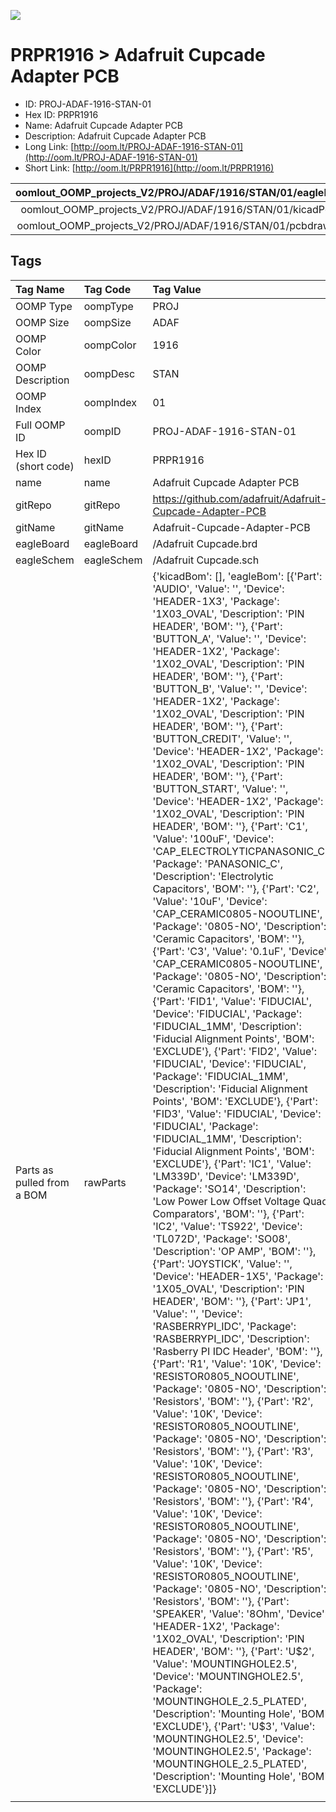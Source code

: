 


  
![][im]
# PRPR1916 > Adafruit Cupcade Adapter PCB

- ID: PROJ-ADAF-1916-STAN-01
- Hex ID: PRPR1916
- Name: Adafruit Cupcade Adapter PCB
- Description: Adafruit Cupcade Adapter PCB
- Long Link: [http://oom.lt/PROJ-ADAF-1916-STAN-01](http://oom.lt/PROJ-ADAF-1916-STAN-01)
- Short Link: [http://oom.lt/PRPR1916](http://oom.lt/PRPR1916)
  

|oomlout_OOMP_projects_V2/PROJ/ADAF/1916/STAN/01/eagleImage.png|oomlout_OOMP_projects_V2/PROJ/ADAF/1916/STAN/01/eagleSchemImage.png|oomlout_OOMP_projects_V2/PROJ/ADAF/1916/STAN/01/kicadPcb3dFront.png|oomlout_OOMP_projects_V2/PROJ/ADAF/1916/STAN/01/kicadPcb3dBack.png|
| :---: | :---: | :---: | :---: |
|oomlout_OOMP_projects_V2/PROJ/ADAF/1916/STAN/01/kicadPcb3d.png|oomlout_OOMP_projects_V2/PROJ/ADAF/1916/STAN/01/bomBack.png|oomlout_OOMP_projects_V2/PROJ/ADAF/1916/STAN/01/bomFront.png|oomlout_OOMP_projects_V2/PROJ/ADAF/1916/STAN/01/pcbdraw.svg|
|oomlout_OOMP_projects_V2/PROJ/ADAF/1916/STAN/01/pcbdrawBack.svg||||

## Tags
  

|Tag Name|Tag Code|Tag Value|
| :--- | :--- | :--- |
|OOMP Type|oompType|PROJ|
|OOMP Size|oompSize|ADAF|
|OOMP Color|oompColor|1916|
|OOMP Description|oompDesc|STAN|
|OOMP Index|oompIndex|01|
|Full OOMP ID|oompID|PROJ-ADAF-1916-STAN-01|
|Hex ID (short code)|hexID|PRPR1916|
|name|name|Adafruit Cupcade Adapter PCB|
|gitRepo|gitRepo|https://github.com/adafruit/Adafruit-Cupcade-Adapter-PCB|
|gitName|gitName|Adafruit-Cupcade-Adapter-PCB|
|eagleBoard|eagleBoard|/Adafruit Cupcade.brd|
|eagleSchem|eagleSchem|/Adafruit Cupcade.sch|
|Parts as pulled from a BOM|rawParts|{'kicadBom': [], 'eagleBom': [{'Part': 'AUDIO', 'Value': '', 'Device': 'HEADER-1X3', 'Package': '1X03_OVAL', 'Description': 'PIN HEADER', 'BOM': ''}, {'Part': 'BUTTON_A', 'Value': '', 'Device': 'HEADER-1X2', 'Package': '1X02_OVAL', 'Description': 'PIN HEADER', 'BOM': ''}, {'Part': 'BUTTON_B', 'Value': '', 'Device': 'HEADER-1X2', 'Package': '1X02_OVAL', 'Description': 'PIN HEADER', 'BOM': ''}, {'Part': 'BUTTON_CREDIT', 'Value': '', 'Device': 'HEADER-1X2', 'Package': '1X02_OVAL', 'Description': 'PIN HEADER', 'BOM': ''}, {'Part': 'BUTTON_START', 'Value': '', 'Device': 'HEADER-1X2', 'Package': '1X02_OVAL', 'Description': 'PIN HEADER', 'BOM': ''}, {'Part': 'C1', 'Value': '100uF', 'Device': 'CAP_ELECTROLYTICPANASONIC_C', 'Package': 'PANASONIC_C', 'Description': 'Electrolytic Capacitors', 'BOM': ''}, {'Part': 'C2', 'Value': '10uF', 'Device': 'CAP_CERAMIC0805-NOOUTLINE', 'Package': '0805-NO', 'Description': 'Ceramic Capacitors', 'BOM': ''}, {'Part': 'C3', 'Value': '0.1uF', 'Device': 'CAP_CERAMIC0805-NOOUTLINE', 'Package': '0805-NO', 'Description': 'Ceramic Capacitors', 'BOM': ''}, {'Part': 'FID1', 'Value': 'FIDUCIAL', 'Device': 'FIDUCIAL', 'Package': 'FIDUCIAL_1MM', 'Description': 'Fiducial Alignment Points', 'BOM': 'EXCLUDE'}, {'Part': 'FID2', 'Value': 'FIDUCIAL', 'Device': 'FIDUCIAL', 'Package': 'FIDUCIAL_1MM', 'Description': 'Fiducial Alignment Points', 'BOM': 'EXCLUDE'}, {'Part': 'FID3', 'Value': 'FIDUCIAL', 'Device': 'FIDUCIAL', 'Package': 'FIDUCIAL_1MM', 'Description': 'Fiducial Alignment Points', 'BOM': 'EXCLUDE'}, {'Part': 'IC1', 'Value': 'LM339D', 'Device': 'LM339D', 'Package': 'SO14', 'Description': 'Low Power Low Offset Voltage Quad Comparators', 'BOM': ''}, {'Part': 'IC2', 'Value': 'TS922', 'Device': 'TL072D', 'Package': 'SO08', 'Description': 'OP AMP', 'BOM': ''}, {'Part': 'JOYSTICK', 'Value': '', 'Device': 'HEADER-1X5', 'Package': '1X05_OVAL', 'Description': 'PIN HEADER', 'BOM': ''}, {'Part': 'JP1', 'Value': '', 'Device': 'RASBERRYPI_IDC', 'Package': 'RASBERRYPI_IDC', 'Description': 'Rasberry PI IDC Header', 'BOM': ''}, {'Part': 'R1', 'Value': '10K', 'Device': 'RESISTOR0805_NOOUTLINE', 'Package': '0805-NO', 'Description': 'Resistors', 'BOM': ''}, {'Part': 'R2', 'Value': '10K', 'Device': 'RESISTOR0805_NOOUTLINE', 'Package': '0805-NO', 'Description': 'Resistors', 'BOM': ''}, {'Part': 'R3', 'Value': '10K', 'Device': 'RESISTOR0805_NOOUTLINE', 'Package': '0805-NO', 'Description': 'Resistors', 'BOM': ''}, {'Part': 'R4', 'Value': '10K', 'Device': 'RESISTOR0805_NOOUTLINE', 'Package': '0805-NO', 'Description': 'Resistors', 'BOM': ''}, {'Part': 'R5', 'Value': '10K', 'Device': 'RESISTOR0805_NOOUTLINE', 'Package': '0805-NO', 'Description': 'Resistors', 'BOM': ''}, {'Part': 'SPEAKER', 'Value': '8Ohm', 'Device': 'HEADER-1X2', 'Package': '1X02_OVAL', 'Description': 'PIN HEADER', 'BOM': ''}, {'Part': 'U$2', 'Value': 'MOUNTINGHOLE2.5', 'Device': 'MOUNTINGHOLE2.5', 'Package': 'MOUNTINGHOLE_2.5_PLATED', 'Description': 'Mounting Hole', 'BOM': 'EXCLUDE'}, {'Part': 'U$3', 'Value': 'MOUNTINGHOLE2.5', 'Device': 'MOUNTINGHOLE2.5', 'Package': 'MOUNTINGHOLE_2.5_PLATED', 'Description': 'Mounting Hole', 'BOM': 'EXCLUDE'}]}|
||||



[im]: PROJ/ADAF/1916/STAN/01/kicadPcb3d_450.png
